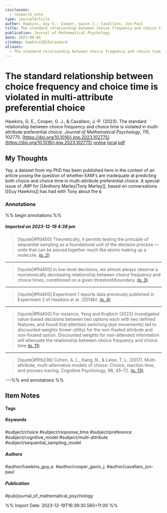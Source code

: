 ```yaml
---
cssclasses:
  - research_note
type: journalArticle
author: Hawkins, Guy E.; Cooper, Gavin J.; Cavallaro, Jon-Paul
title: The standard relationship between choice frequency and choice time is violated in multi-attribute preferential choice
publication: Journal of Mathematical Psychology
date: 2023-08-01
citekey: hawkins2023standard
aliases:
  - The standard relationship between choice frequency and choice time is violated in multi-attribute preferential choice
---
```


# The standard relationship between choice frequency and choice time is violated in multi-attribute preferential choice

Hawkins, G. E., Cooper, G. J., & Cavallaro, J.-P. (2023). The standard relationship between choice frequency and choice time is violated in multi-attribute preferential choice. _Journal of Mathematical Psychology_, _115_, 102775. [https://doi.org/10.1016/j.jmp.2023.102775](https://doi.org/10.1016/j.jmp.2023.102775)
[online](http://zotero.org/users/local/kZl3QdXV/items/QM58PGGW) [local](zotero://select/library/items/QM58PGGW) [pdf](file:///home/gjc216/Zotero/storage/BGAWEKIM/1-s2.0-S0022249623000317-main.pdf)
 
## My Thoughts

Yay, a dataset from my PhD has been published here in the context of an article posing the question of whether EAM's are inadequate at predicting both choice and choice time in multi-attribute preferential choice. A special issue of JMP for [[Anthony Marley|Tony Marley]], based on conversations [[Guy Hawkins]] has had with Tony about the **c**
 
### Annotations

%% begin annotations %%
##### Imported on 2023-12-19 4:39 pm
>[!quote|#ffd400]
>Theoretically, it permits testing the principle of sequential sampling as a foundational unit of the decision process — units that can be pieced together much like atoms making up a molecule. [(p. 2)](zotero://open-pdf/library/items/BGAWEKIM?page=2&annotation=DCR592YN)

---
>[!quote|#ffd400]
>In low-level decisions, we almost always observe a monotonically decreasing relationship between choice frequency and choice times, conditioned on a given threshold/boundary. [(p. 3)](zotero://open-pdf/library/items/BGAWEKIM?page=3&annotation=RQSLGZD8)

---
>[!quote|#ffd400]
>Experiment 1 reports data previously published in Experiment 2 of Hawkins et al. (2014b). [(p. 4)](zotero://open-pdf/library/items/BGAWEKIM?page=4&annotation=CX2QW27K)

---
>[!quote|#ffd400]
>For instance, Yang and Krajbich (2023) investigated value-based decisions between two options each with two defined features, and found that attention switching (eye movements) led to discounted weights (lower utility) for the non-fixated attribute and non-fixated option. Discounted weights for non-attended information will attenuate the relationship between choice frequency and choice time [(p. 11)](zotero://open-pdf/library/items/BGAWEKIM?page=11&annotation=2R5SZ4TT)

---
>[!quote|#5fb236]
>Cohen, A. L., Kang, N., & Leise, T. L. (2017). Multi-attribute, multi-alternative models of choice: Choice, reaction time, and process tracing. Cognitive Psychology, 98, 45–72. [(p. 13)](zotero://open-pdf/library/items/BGAWEKIM?page=13&annotation=ZVWG42TA)

---%% end annotations %%

## Item Notes

#### Tags

##### Keywords

#subject/choice #subject/response_time #subject/preference #subject/cognitive_model #subject/multi-attribute #subject/sequential_sampling_model

##### Authors

#author/hawkins_guy_e. #author/cooper_gavin_j. #author/cavallaro_jon-paul

##### Publication

#pub/journal_of_mathematical_psychology


%% Import Date: 2023-12-19T16:39:30.560+11:00 %%
